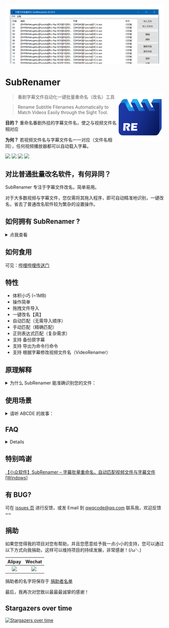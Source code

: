 ﻿<p align="center"><img src="./Screenshot.png"></p>

# SubRenamer

<img src='./SubRenamer/icon/icon.png' width='150' align="right" />

> 番剧字幕文件自动化一键批量重命名（改名）工具

> Rename Subtitle Filenames Automatically to Match Videos Easily through the Sight Tool.

**目的？** 重命名番剧外挂的字幕文件名，使之与视频文件名相对应

**为何？** 若视频文件名与字幕文件名一一对应（文件名相同），任何视频播放器都可以自动载入字幕。

[![](https://img.shields.io/github/release/qwqcode/SubRenamer.svg?style=flat-square)](https://github.com/qwqcode/SubRenamer/releases/latest) [![](https://img.shields.io/github/downloads/qwqcode/SubRenamer/total.svg?style=flat-square)](https://github.com/qwqcode/SubRenamer/releases) [![](https://img.shields.io/github/issues/qwqcode/SubRenamer.svg?style=flat-square)](https://github.com/qwqcode/SubRenamer/issues) [![](https://img.shields.io/badge/%24-donate-%23ff69b4.svg?style=flat-square)](https://github.com/qwqcode/donate-qwqaq)

## 对比普通批量改名软件，有何异同？

SubRenamer 专注于字幕文件改名，简单易用。

对于大多数视频与字幕文件，您仅需将其拖入程序，即可自动精准地识别，一键改名，省去了普通改名软件较为繁杂的设置操作。

## 如何拥有 SubRenamer ?

<details>
  
  <summary>点我查看</summary>
  
  
获取最新版程序，可到 [Releases](https://github.com/qwqcode/SubRenamer/releases/latest) 页

速度慢？请: https://wwi.lanzous.com/s/sub-renamer （密码:233）

> P.S. 程序依赖 NET >= 4.5 的运行环境，请先下载安装：https://dotnet.microsoft.com/download (若为 Win10 用户，请无视此操作)

</details>

## 如何食用

可见：[哔哩哔哩传送门](https://www.bilibili.com/video/BV1e7411y7rG)

## 特性

- 体积小巧 (~1MB)
- 操作简单
- 拖拽文件导入
- 一键改名【真】
- 自动匹配（无需导入顺序）
- 手动匹配（精确匹配）
- 正则表达式匹配（复杂需求）
- 支持 备份原字幕
- 支持 导出为命令行命令
- 支持 根据字幕修改视频文件名（VideoRenamer）

## 原理解释

<details>
  
  <summary>为什么 SubRenamer 能准确识别您的文件：</summary>
  
### 自动匹配模式

“自动匹配”是指：通过对比 **两个**字幕或视频的**文件名** 之间的差异，**来确定**“集数”的**位置**，从而**较为准确**地将视频文件与字幕文件**关联**起来，达到“**一键改名**”的目的。

这就意味着：您需要导入至少两个视频文件和两个字幕文件，才能进行自动匹配。

### 手动匹配模式

例如，您遇到了这样的情况，一个视频有**多种**语言的**字幕文件**，而这些**字幕文件**又存在于**同一个**文件夹中，导致**无法**通过“自动匹配”模式**准确关联**视频和字幕，则可以使用手动匹配模式。

</details>

## 使用场景

<details>

<summary>请听 ABCDE 的故事：</summary>

> (缩减版) 小A下载了一部新更的生肉番，又从字幕网站下载到了一套字幕文件，生肉番的 视频文件名 常常和 字幕文件名 不一致，看番时需要手动选定字幕，下次打开又得重新选定。小A拥有了 **SubRenamer**，从此改名交给他来做，终于可以安安心心看番啦。

> (探究版) 小B今天下载了一部番剧，小B因不会他国语言从而需要找寻一套字幕。小B下载到了字幕，但因 字幕文件名 与 视频文件名 不相对应，播放器无法自动载入字幕文件，小B因每次都要手动选择字幕文件而烦恼万分。最终，小B实在受不鸟了，毅然决然决定修改文件名...... 所以问题来了，小B如何才能快速地修改字幕文件名，而不是一个一个慢慢地手动修改呢？？？

> (激情版) 小C热爱学习，小C下载了一套100000000集的学习视频，提升自我人生价值的大好机会到了，准备今天晚上就开淦(darkbubi)，可到了晚上，小C打开下载好的视频时却突然想起，自己什么也(bing)听(bu)不(xiang)懂(xue)（此刻的小C对于学习的热情瞬间熄灭）。可是突然！小C发现了 **SubRenamer**，下载一套字幕后，修改按钮一敲，100000000集的学习视频字幕文件顺利加载，小C对于学习的热情死(bu)灰(ke)复(neng)燃(di)

> (慵懒版) 小D拥有了 **SubRenamer** 后，字幕文件改名的操作全交给 **SubRenamer**，省去了大量时间可以留给睡觉。

> (蜜汁版) 小E . .o. 0。.O . 。o.

> (稽智版) 小F选择重新下载内挂字幕的番剧 lol

</details>

## FAQ

<details>
  
Q: 如果我的字幕有多种语言的版本，在同一个文件夹内，无法识别怎么办？

A: 您可以使用手动匹配模式，或者手动选中其中一个语言并拖入程序中即可识别。

</details>
  
## 特别鸣谢

[【小众软件】SubRenamer – 字幕批量重命名，自动匹配视频文件与字幕文件[Windows]](https://www.appinn.com/subrenamer-for-windows)

## 有 BUG?

可在 [issues 页](https://github.com/qwqcode/SubRenamer/issues) 进行反馈，或发 Email 到 qwqcode@qq.com 联系我，欢迎反馈~~

## 捐助

如果您觉得我的项目对您有帮助，并且您愿意给予我一点小小的支持，您可以通过以下方式向我捐助，这样可以维持项目的持续发展，非常感谢！(/ω＼)

| Alipay | Wechat | 
| :------: | :------: | 
| <img width="150" src="https://raw.githubusercontent.com/qwqcode/donate-qwqaq/master/docs/donate/alipay.png"> | <img width="150" src="https://raw.githubusercontent.com/qwqcode/donate-qwqaq/master/docs/donate/wechat.png"> | 

捐助者的名字将保存于 [捐助者名单](https://github.com/qwqcode/donate-qwqaq)

最后，我再次对您致以最最最诚挚的感谢！

## Stargazers over time

[![Stargazers over time](https://starchart.cc/qwqcode/SubRenamer.svg)](https://starchart.cc/qwqcode/SubRenamer)
